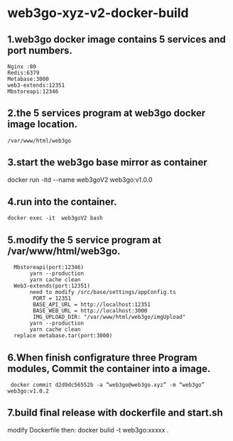 # web3go-xyz-v2-docker-build
## 1.web3go docker image contains 5 services and port numbers.
    Nginx :80       
    Redis:6379
    Metabase:3000  
    web3-extends:12351
    Mbstoreapi:12346
## 2.the 5 services program at web3go docker image location.
    /var/www/html/web3go
## 3.start the web3go base mirror as container
   docker run -itd --name web3goV2  web3go:v1.0.0 
## 4.run into the container.
    docker exec -it  web3goV2 bash
## 5.modify the 5 service program at /var/www/html/web3go.
 ```
   Mbstoreapi(port:12346)
        yarn --production
        yarn cache clean
   Web3-extends(port:12351)
        need to modify /src/base/settings/appConfig.ts
         PORT = 12351
         BASE_API_URL = http://localhost:12351
         BASE_WEB_URL = http://localhost:3000
         IMG_UPLOAD_DIR: "/var/www/html/web3go/imgUpload"
        yarn --production
        yarn cache clean
   replace metabase.tar(port:3000)
   ```
## 6.When finish configrature three Program modules, Commit the container into a image.
     docker commit d2d9dc56552b -a “web3go@web3go.xyz” -m “web3go”  web3go:v1.0.2  
    
## 7.build final release with dockerfile and start.sh
   
   modify Dockerfile
   then:
   docker bulid -t web3go:xxxxx .

   
   
